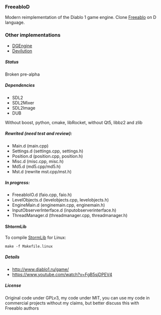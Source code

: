 ### FreeabloD
Modern reimplementation of the Diablo 1 game engine. Clone [Freeablo](https://github.com/wheybags/freeablo) on D language.

### Other implementations

- [DGEngine](https://github.com/dgengin/DGEngine)
- [Devilution](https://github.com/galaxyhaxz/devilution)

##### Status
Broken pre-alpha

##### Dependencies
- SDL2
- SDL2Mixer
- SDL2Image
- DUB

Without boost, python, cmake, libRocket, without Qt5, libbz2 and zlib

##### Rewrited (need test and review):
- Main.d (main.cpp)
- Settings.d (settings.cpp, settings.h)
- Position.d (position.cpp, position.h)
- Misc.d (misc.cpp, misc.h)
- Md5.d (md5.cpp/md5.h)
- Mst.d (rewrite mst.cpp/mst.h)

##### In progress:
- FreeabloIO.d (faio.cpp, faio.h)
- LevelObjects.d (levelobjects.cpp, levelobjects.h)
- EngineMain.d (enginemain.cpp, enginemain.h)
- InputObserverInterface.d (inputobserverinterface.h)
- ThreadManager.d (threadmanager.cpp, threadmanager.h)

#### ShtormLib
To compile [StormLib](https://github.com/ladislav-zezula/StormLib) for Linux:
```
make -f Makefile.linux
```

##### Details
- http://www.diablo1.ru/game/
- https://www.youtube.com/watch?v=FgB5sjDPEV4

##### License
Original code under GPLv3, my code under MIT, you can use my code in commercial projects without my claims, but better discuss this with Freeablo authors
